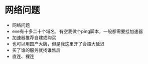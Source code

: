 # 网络问题





* 网络问题
* eve有十多二十个域名，有空我做个ping脚本，一般都需要挂加速器
* 加速器推荐自建或购买
* 也可以用国产大牌，但是我这里开了会超大延迟
* 买了谁的服务就找谁售后
* 直连、裸连

